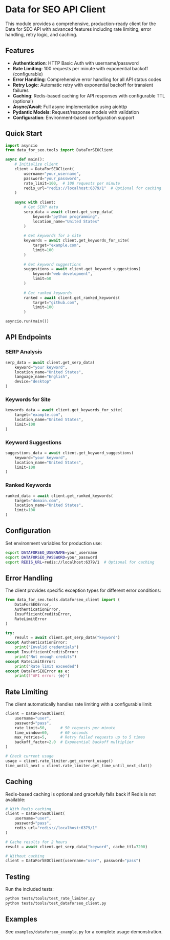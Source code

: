 # Data for SEO API Client

This module provides a comprehensive, production-ready client for the Data for SEO API with advanced features including rate limiting, error handling, retry logic, and caching.

## Features

- **Authentication**: HTTP Basic Auth with username/password
- **Rate Limiting**: 100 requests per minute with exponential backoff (configurable)
- **Error Handling**: Comprehensive error handling for all API status codes
- **Retry Logic**: Automatic retry with exponential backoff for transient failures
- **Caching**: Redis-based caching for API responses with configurable TTL (optional)
- **Async/Await**: Full async implementation using aiohttp
- **Pydantic Models**: Request/response models with validation
- **Configuration**: Environment-based configuration support

## Quick Start

```python
import asyncio
from data_for_seo.tools import DataForSEOClient

async def main():
    # Initialize client
    client = DataForSEOClient(
        username="your_username",
        password="your_password",
        rate_limit=100,  # 100 requests per minute
        redis_url="redis://localhost:6379/1"  # Optional for caching
    )
    
    async with client:
        # Get SERP data
        serp_data = await client.get_serp_data(
            keyword="python programming",
            location_name="United States"
        )
        
        # Get keywords for a site
        keywords = await client.get_keywords_for_site(
            target="example.com",
            limit=100
        )
        
        # Get keyword suggestions
        suggestions = await client.get_keyword_suggestions(
            keyword="web development",
            limit=50
        )
        
        # Get ranked keywords
        ranked = await client.get_ranked_keywords(
            target="github.com",
            limit=100
        )

asyncio.run(main())
```

## API Endpoints

### SERP Analysis
```python
serp_data = await client.get_serp_data(
    keyword="your keyword",
    location_name="United States",
    language_name="English",
    device="desktop"
)
```

### Keywords for Site
```python
keywords_data = await client.get_keywords_for_site(
    target="example.com",
    location_name="United States",
    limit=100
)
```

### Keyword Suggestions
```python
suggestions_data = await client.get_keyword_suggestions(
    keyword="your keyword",
    location_name="United States",
    limit=100
)
```

### Ranked Keywords
```python
ranked_data = await client.get_ranked_keywords(
    target="domain.com",
    location_name="United States",
    limit=100
)
```

## Configuration

Set environment variables for production use:

```bash
export DATAFORSEO_USERNAME=your_username
export DATAFORSEO_PASSWORD=your_password
export REDIS_URL=redis://localhost:6379/1  # Optional for caching
```

## Error Handling

The client provides specific exception types for different error conditions:

```python
from data_for_seo.tools.dataforseo_client import (
    DataForSEOError,
    AuthenticationError,
    InsufficientCreditsError,
    RateLimitError
)

try:
    result = await client.get_serp_data("keyword")
except AuthenticationError:
    print("Invalid credentials")
except InsufficientCreditsError:
    print("Not enough credits")
except RateLimitError:
    print("Rate limit exceeded")
except DataForSEOError as e:
    print(f"API error: {e}")
```

## Rate Limiting

The client automatically handles rate limiting with a configurable limit:

```python
client = DataForSEOClient(
    username="user",
    password="pass",
    rate_limit=50,      # 50 requests per minute
    time_window=60,     # 60 seconds
    max_retries=5,      # Retry failed requests up to 5 times
    backoff_factor=2.0  # Exponential backoff multiplier
)

# Check current usage
usage = client.rate_limiter.get_current_usage()
time_until_next = client.rate_limiter.get_time_until_next_slot()
```

## Caching

Redis-based caching is optional and gracefully falls back if Redis is not available:

```python
# With Redis caching
client = DataForSEOClient(
    username="user",
    password="pass",
    redis_url="redis://localhost:6379/1"
)

# Cache results for 2 hours
result = await client.get_serp_data("keyword", cache_ttl=7200)

# Without caching
client = DataForSEOClient(username="user", password="pass")
```

## Testing

Run the included tests:

```bash
python tests/tools/test_rate_limiter.py
python tests/tools/test_dataforseo_client.py
```

## Examples

See `examples/dataforseo_example.py` for a complete usage demonstration.